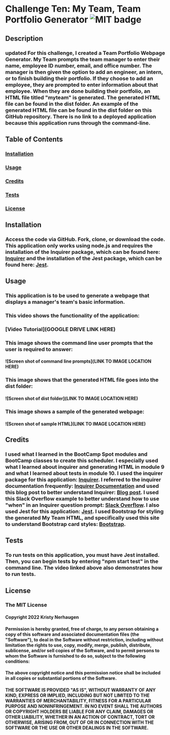 # Challenge Ten: My Team, Team Portfolio Generator ![MIT badge](https://img.shields.io/badge/License-MIT-yellow.svg)

## Description
### updated For this challenge, I created a Team Portfolio Webpage Generator. My Team prompts the team manager to enter their name, employee ID number, email, and office number. The manager is then given the option to add an engineer, an intern, or to finish building their portfolio. If they choose to add an employee, they are prompted to enter information about that employee. When they are done building their portfolio, an HTML file titled "myteam" is generated. The generated HTML file can be found in the dist folder. An example of the generated HTML file can be found in the dist folder on this GitHub repository. There is no link to a deployed application because this application runs through the command-line.

## Table of Contents 
  ### [Installation](#installation)
  ### [Usage](#usage)
  ### [Credits](#credits) 
  ### [Tests](#tests)
  ### [License](#license)

## Installation
### Access the code via GitHub. Fork, clone, or download the code. This application only works using node.js and requires the installation of the Inquirer package, which can be found here: [Inquirer](https://www.npmjs.com/package/inquirer) and the installation of the Jest package, which can be found here: [Jest](https://jestjs.io/docs/getting-started).

## Usage
### This application is to be used to generate a webpage that displays a manager's team's basic information. 

### This video shows the functionality of the application:
### [Video Tutorial](GOOGLE DRIVE LINK HERE)
### This image shows the command line user prompts that the user is required to answer:
#### ![Screen shot of command line prompts](LINK TO IMAGE LOCATION HERE)
### This image shows that the generated HTML file goes into the dist folder:
#### ![Screen shot of dist folder](LINK TO IMAGE LOCATION HERE)
### This image shows a sample of the generated webpage:
#### ![Screen shot of sample HTML](LINK TO IMAGE LOCATION HERE)

## Credits 
### I used what I learned in the BootCamp Spot modules and BootCamp classes to create this scheduler. I especially used what I learned about inquirer and generating HTML in module 9 and what I learned about tests in module 10. I used the inquirer package for this application: [Inquirer](https://www.npmjs.com/package/inquirer#questions). I referred to the inquirer documentation frequently: [Inquirer Documentation](https://www.npmjs.com/package/inquirer#methods) and used this blog post to better understand Inquirer: [Blog post](https://pakstech.com/blog/inquirer-js/). I used this Slack Overflow example to better understand how to use "when" in an Inquirer question prompt: [Slack Overflow](https://stackoverflow.com/questions/56412516/conditional-prompt-rendering-in-inquirer). I also used Jest for this application: [Jest](https://jestjs.io/docs/getting-started). I used Bootstrap for styling the generated My Team HTML, and specifically used this site to understand Bootstrap card styles: [Bootstrap](https://getbootstrap.com/docs/4.5/components/card/ ). 

## Tests
### To run tests on this application, you must have Jest installed. Then, you can begin tests by entering "npm start test" in the command line. The video linked above also demonstrates how to run tests. 

## License
 ### The MIT License 
 #### Copyright 2022 Kristy Nerhaugen 
 #### Permission is hereby granted, free of charge, to any person obtaining a copy of this software and associated documentation files (the "Software"), to deal in the Software without restriction, including without limitation the rights to use, copy, modify, merge, publish, distribute, sublicense, and/or sell copies of the Software, and to permit persons to whom the Software is furnished to do so, subject to the following conditions: 
 #### The above copyright notice and this permission notice shall be included in all copies or substantial portions of the Software. 
 #### THE SOFTWARE IS PROVIDED "AS IS", WITHOUT WARRANTY OF ANY KIND, EXPRESS OR IMPLIED, INCLUDING BUT NOT LIMITED TO THE WARRANTIES OF MERCHANTABILITY, FITNESS FOR A PARTICULAR PURPOSE AND NONINFRINGEMENT. IN NO EVENT SHALL THE AUTHORS OR COPYRIGHT HOLDERS BE LIABLE FOR ANY CLAIM, DAMAGES OR OTHER LIABILITY, WHETHER IN AN ACTION OF CONTRACT, TORT OR OTHERWISE, ARISING FROM, OUT OF OR IN CONNECTION WITH THE SOFTWARE OR THE USE OR OTHER DEALINGS IN THE SOFTWARE. 